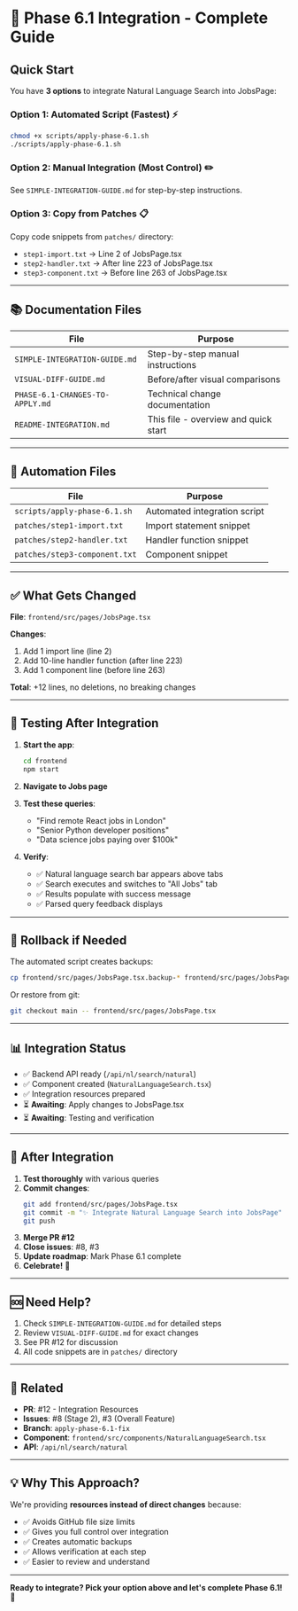 # 🚀 Phase 6.1 Integration - Complete Guide

## Quick Start

You have **3 options** to integrate Natural Language Search into JobsPage:

### Option 1: Automated Script (Fastest) ⚡
```bash
chmod +x scripts/apply-phase-6.1.sh
./scripts/apply-phase-6.1.sh
```

### Option 2: Manual Integration (Most Control) ✏️
See `SIMPLE-INTEGRATION-GUIDE.md` for step-by-step instructions.

### Option 3: Copy from Patches 📋
Copy code snippets from `patches/` directory:
- `step1-import.txt` → Line 2 of JobsPage.tsx
- `step2-handler.txt` → After line 223 of JobsPage.tsx
- `step3-component.txt` → Before line 263 of JobsPage.tsx

---

## 📚 Documentation Files

| File | Purpose |
|------|---------|
| `SIMPLE-INTEGRATION-GUIDE.md` | Step-by-step manual instructions |
| `VISUAL-DIFF-GUIDE.md` | Before/after visual comparisons |
| `PHASE-6.1-CHANGES-TO-APPLY.md` | Technical change documentation |
| `README-INTEGRATION.md` | This file - overview and quick start |

---

## 🔧 Automation Files

| File | Purpose |
|------|---------|
| `scripts/apply-phase-6.1.sh` | Automated integration script |
| `patches/step1-import.txt` | Import statement snippet |
| `patches/step2-handler.txt` | Handler function snippet |
| `patches/step3-component.txt` | Component snippet |

---

## ✅ What Gets Changed

**File**: `frontend/src/pages/JobsPage.tsx`

**Changes**:
1. Add 1 import line (line 2)
2. Add 10-line handler function (after line 223)
3. Add 1 component line (before line 263)

**Total**: +12 lines, no deletions, no breaking changes

---

## 🧪 Testing After Integration

1. **Start the app**:
   ```bash
   cd frontend
   npm start
   ```

2. **Navigate to Jobs page**

3. **Test these queries**:
   - "Find remote React jobs in London"
   - "Senior Python developer positions"
   - "Data science jobs paying over $100k"

4. **Verify**:
   - ✅ Natural language search bar appears above tabs
   - ✅ Search executes and switches to "All Jobs" tab
   - ✅ Results populate with success message
   - ✅ Parsed query feedback displays

---

## 🔄 Rollback if Needed

The automated script creates backups:
```bash
cp frontend/src/pages/JobsPage.tsx.backup-* frontend/src/pages/JobsPage.tsx
```

Or restore from git:
```bash
git checkout main -- frontend/src/pages/JobsPage.tsx
```

---

## 📊 Integration Status

- ✅ Backend API ready (`/api/nl/search/natural`)
- ✅ Component created (`NaturalLanguageSearch.tsx`)
- ✅ Integration resources prepared
- ⏳ **Awaiting**: Apply changes to JobsPage.tsx
- ⏳ **Awaiting**: Testing and verification

---

## 🎯 After Integration

1. **Test thoroughly** with various queries
2. **Commit changes**:
   ```bash
   git add frontend/src/pages/JobsPage.tsx
   git commit -m "✨ Integrate Natural Language Search into JobsPage"
   git push
   ```
3. **Merge PR #12**
4. **Close issues**: #8, #3
5. **Update roadmap**: Mark Phase 6.1 complete
6. **Celebrate!** 🎉

---

## 🆘 Need Help?

1. Check `SIMPLE-INTEGRATION-GUIDE.md` for detailed steps
2. Review `VISUAL-DIFF-GUIDE.md` for exact changes
3. See PR #12 for discussion
4. All code snippets are in `patches/` directory

---

## 🔗 Related

- **PR**: #12 - Integration Resources
- **Issues**: #8 (Stage 2), #3 (Overall Feature)
- **Branch**: `apply-phase-6.1-fix`
- **Component**: `frontend/src/components/NaturalLanguageSearch.tsx`
- **API**: `/api/nl/search/natural`

---

## 💡 Why This Approach?

We're providing **resources instead of direct changes** because:
- ✅ Avoids GitHub file size limits
- ✅ Gives you full control over integration
- ✅ Creates automatic backups
- ✅ Allows verification at each step
- ✅ Easier to review and understand

---

**Ready to integrate? Pick your option above and let's complete Phase 6.1!** 🚀

